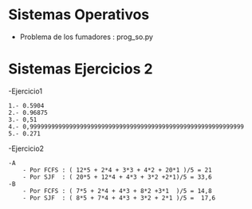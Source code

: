 # Sistemas Operativos
  - Problema de los fumadores : prog_so.py
# Sistemas Ejercicios 2

-Ejercicio1

	1.- 0.5904
	2.- 0.96875
	3.- 0,51
	4.- 0,999999999999999999999999999999999999999999999999999999999999
	5.- 0.271
	
-Ejercicio2

	-A
		- Por FCFS : ( 12*5 + 2*4 + 3*3 + 4*2 + 20*1 )/5 = 21
		- Por SJF  : ( 20*5 + 12*4 + 4*3 + 3*2 +2*1)/5 = 33,6
	-B
		- Por FCFS : ( 7*5 + 2*4 + 4*3 + 8*2 +3*1  )/5 = 14,8
		- Por SJF  : ( 8*5 + 7*4 + 4*3 + 3*2 + 2*1 )/5 =  17,6
